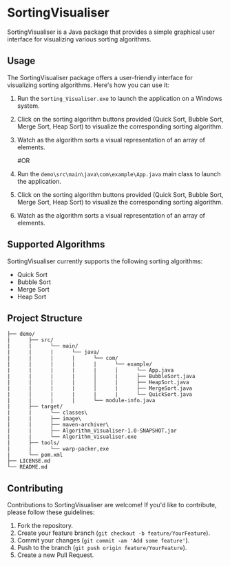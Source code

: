 # SortingVisualiser

SortingVisualiser is a Java package that provides a simple graphical user interface for visualizing various sorting algorithms.

## Usage

The SortingVisualiser package offers a user-friendly interface for visualizing sorting algorithms. Here's how you can use it:

1. Run the `Sorting_Visualiser.exe` to launch the application on a Windows system.
2. Click on the sorting algorithm buttons provided (Quick Sort, Bubble Sort, Merge Sort, Heap Sort) to visualize the corresponding sorting algorithm.
3. Watch as the algorithm sorts a visual representation of an array of elements.

   #OR
1. Run the `demo\src\main\java\com\example\App.java` main class to launch the application.
2. Click on the sorting algorithm buttons provided (Quick Sort, Bubble Sort, Merge Sort, Heap Sort) to visualize the corresponding sorting algorithm.
3. Watch as the algorithm sorts a visual representation of an array of elements.

## Supported Algorithms

SortingVisualiser currently supports the following sorting algorithms:

- Quick Sort
- Bubble Sort
- Merge Sort
- Heap Sort

## Project Structure
```
├── demo/
|      ├── src/
|      |      └── main/
|      |      |      └── java/
|      |      |      |      └── com/
|      |      |      |      |      └── example/
|      |      |      |      |      │      └── App.java
|      |      |      |      │      |      ├── BubbleSort.java
|      |      |      |      │      |      ├── HeapSort.java
|      |      |      |      │      |      ├── MergeSort.java
|      │      |      |      |      |      └── QuickSort.java
|      |      |      |      └── module-info.java
|      ├── target/
|      |      └── classes\
|      |      ├── image\
|      |      ├── maven-archiver\
|      |      ├── Algorithm_Visualiser-1.0-SNAPSHOT.jar
|      |      └── Algorithm_Visualiser.exe
|      ├── tools/
|      |      └── warp-packer,exe
|      └── pom.xml
├── LICENSE.md
└── README.md
```


## Contributing

Contributions to SortingVisualiser are welcome! If you'd like to contribute, please follow these guidelines:

1. Fork the repository.
2. Create your feature branch (`git checkout -b feature/YourFeature`).
3. Commit your changes (`git commit -am 'Add some feature'`).
4. Push to the branch (`git push origin feature/YourFeature`).
5. Create a new Pull Request.

